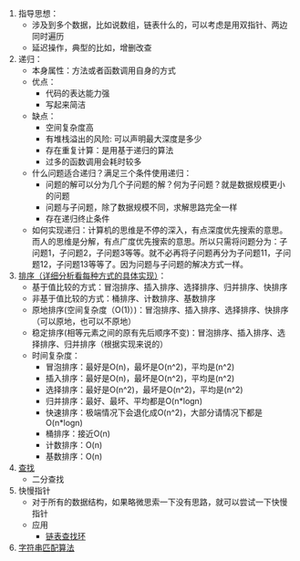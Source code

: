 1.  指导思想：    
    + 涉及到多个数据，比如说数组，链表什么的，可以考虑是用双指针、两边同时遍历    
    + 延迟操作，典型的比如，增删改查      
2.  递归：
    + 本身属性：方法或者函数调用自身的方式      
    + 优点：
      + 代码的表达能力强    
      + 写起来简洁      
    + 缺点：
      + 空间复杂度高      
      + 有堆栈溢出的风险: 可以声明最大深度是多少     
      + 存在重复计算：是用基于递归的算法      
      + 过多的函数调用会耗时较多      
    + 什么问题适合递归？满足三个条件使用递归：      
      + 问题的解可以分为几个子问题的解？何为子问题？就是数据规模更小的问题      
      + 问题与子问题，除了数据规模不同，求解思路完全一样      
      + 存在递归终止条件      
    + 如何实现递归：计算机的思维是不停的深入，有点深度优先搜索的意思。而人的思维是分解，有点广度优先搜索的意思。所以只需将问题分为：子问题1，子问题2，子问题3等等。就不必再将子问题再分为子问题11，子问题12，子问题13等等了。因为问题与子问题的解决方式一样。       
3.  [排序（详细分析看每种方式的具体实现）](./排序.md)：    
    + 基于值比较的方式：冒泡排序、插入排序、选择排序、归并排序、快排序      
    + 非基于值比较的方式：桶排序、计数排序、基数排序      
    + 原地排序(空间复杂度（O(1)）)：冒泡排序、插入排序、选择排序、快排序（可以原地，也可以不原地）    
    + 稳定排序(相等元素之间的原有先后顺序不变)：冒泡排序、插入排序、选择排序、归并排序（根据实现来说的）      
    + 时间复杂度：
      + 冒泡排序：最好是O(n)，最坏是O(n^2)，平均是(n^2)      
      + 插入排序：最好是O(n)，最坏是O(n^2)，平均是(n^2)            
      + 选择排序：最好是O(n^2)，最坏是O(n^2)，平均是(n^2)          
      + 归并排序：最好、最坏、平均都是O(n*logn)      
      + 快速排序：极端情况下会退化成O(n^2)，大部分请情况下都是O(n*logn)      
      + 桶排序：接近O(n)      
      + 计数排序：O(n)        
      + 基数排序：O(n)      
3.  [查找](./查找.md)       
    + 二分查找    
4.  快慢指针      
    + 对于所有的数据结构，如果略微思索一下没有思路，就可以尝试一下快慢指针      
    + 应用      
      + [链表查找环](https://leetcode-cn.com/problems/linked-list-cycle/submissions/)       
4.  [字符串匹配算法](./字符串匹配算法.md)       
